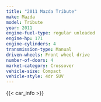 ```yaml
---
title: "2011 Mazda Tribute"
make: Mazda
model: Tribute
year: 2011
engine-fuel-type: regular unleaded
engine-hp: 171
engine-cylinders: 4
transmission-type: Manual
driven-wheels: Front wheel drive
number-of-doors: 4
market-category: Crossover
vehicle-size: Compact
vehicle-style: 4dr SUV
---
```


{{< car_info >}}
